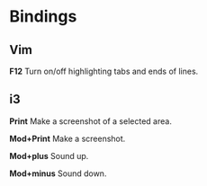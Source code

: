 Bindings
============
Vim
---
**F12** Turn on/off highlighting tabs and ends of lines.

i3
--

**Print** Make a screenshot of a selected area.

**Mod+Print** Make a screenshot.

**Mod+plus** Sound up.

**Mod+minus** Sound down.
